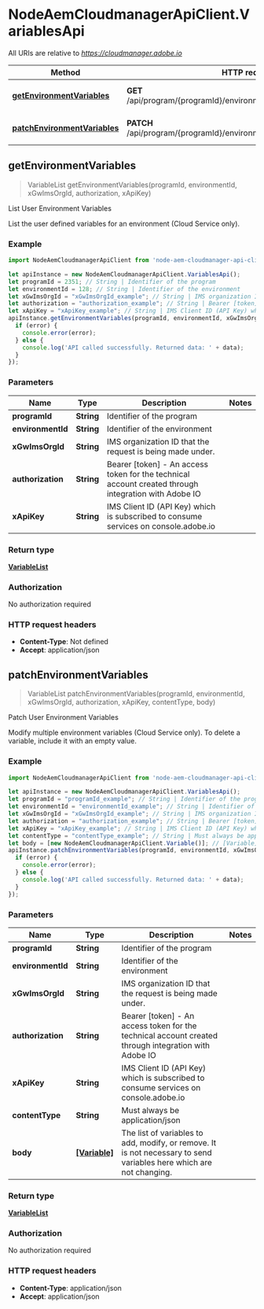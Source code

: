 # NodeAemCloudmanagerApiClient.VariablesApi

All URIs are relative to *https://cloudmanager.adobe.io*

Method | HTTP request | Description
------------- | ------------- | -------------
[**getEnvironmentVariables**](VariablesApi.md#getEnvironmentVariables) | **GET** /api/program/{programId}/environment/{environmentId}/variables | List User Environment Variables
[**patchEnvironmentVariables**](VariablesApi.md#patchEnvironmentVariables) | **PATCH** /api/program/{programId}/environment/{environmentId}/variables | Patch User Environment Variables



## getEnvironmentVariables

> VariableList getEnvironmentVariables(programId, environmentId, xGwImsOrgId, authorization, xApiKey)

List User Environment Variables

List the user defined variables for an environment (Cloud Service only).

### Example

```javascript
import NodeAemCloudmanagerApiClient from 'node-aem-cloudmanager-api-client';

let apiInstance = new NodeAemCloudmanagerApiClient.VariablesApi();
let programId = 2351; // String | Identifier of the program
let environmentId = 128; // String | Identifier of the environment
let xGwImsOrgId = "xGwImsOrgId_example"; // String | IMS organization ID that the request is being made under.
let authorization = "authorization_example"; // String | Bearer [token] - An access token for the technical account created through integration with Adobe IO
let xApiKey = "xApiKey_example"; // String | IMS Client ID (API Key) which is subscribed to consume services on console.adobe.io
apiInstance.getEnvironmentVariables(programId, environmentId, xGwImsOrgId, authorization, xApiKey, (error, data, response) => {
  if (error) {
    console.error(error);
  } else {
    console.log('API called successfully. Returned data: ' + data);
  }
});
```

### Parameters


Name | Type | Description  | Notes
------------- | ------------- | ------------- | -------------
 **programId** | **String**| Identifier of the program | 
 **environmentId** | **String**| Identifier of the environment | 
 **xGwImsOrgId** | **String**| IMS organization ID that the request is being made under. | 
 **authorization** | **String**| Bearer [token] - An access token for the technical account created through integration with Adobe IO | 
 **xApiKey** | **String**| IMS Client ID (API Key) which is subscribed to consume services on console.adobe.io | 

### Return type

[**VariableList**](VariableList.md)

### Authorization

No authorization required

### HTTP request headers

- **Content-Type**: Not defined
- **Accept**: application/json


## patchEnvironmentVariables

> VariableList patchEnvironmentVariables(programId, environmentId, xGwImsOrgId, authorization, xApiKey, contentType, body)

Patch User Environment Variables

Modify multiple environment variables (Cloud Service only). To delete a variable, include it with an empty value.

### Example

```javascript
import NodeAemCloudmanagerApiClient from 'node-aem-cloudmanager-api-client';

let apiInstance = new NodeAemCloudmanagerApiClient.VariablesApi();
let programId = "programId_example"; // String | Identifier of the program
let environmentId = "environmentId_example"; // String | Identifier of the environment
let xGwImsOrgId = "xGwImsOrgId_example"; // String | IMS organization ID that the request is being made under.
let authorization = "authorization_example"; // String | Bearer [token] - An access token for the technical account created through integration with Adobe IO
let xApiKey = "xApiKey_example"; // String | IMS Client ID (API Key) which is subscribed to consume services on console.adobe.io
let contentType = "contentType_example"; // String | Must always be application/json
let body = [new NodeAemCloudmanagerApiClient.Variable()]; // [Variable] | The list of variables to add, modify, or remove. It is not necessary to send variables here which are not changing.
apiInstance.patchEnvironmentVariables(programId, environmentId, xGwImsOrgId, authorization, xApiKey, contentType, body, (error, data, response) => {
  if (error) {
    console.error(error);
  } else {
    console.log('API called successfully. Returned data: ' + data);
  }
});
```

### Parameters


Name | Type | Description  | Notes
------------- | ------------- | ------------- | -------------
 **programId** | **String**| Identifier of the program | 
 **environmentId** | **String**| Identifier of the environment | 
 **xGwImsOrgId** | **String**| IMS organization ID that the request is being made under. | 
 **authorization** | **String**| Bearer [token] - An access token for the technical account created through integration with Adobe IO | 
 **xApiKey** | **String**| IMS Client ID (API Key) which is subscribed to consume services on console.adobe.io | 
 **contentType** | **String**| Must always be application/json | 
 **body** | [**[Variable]**](Variable.md)| The list of variables to add, modify, or remove. It is not necessary to send variables here which are not changing. | 

### Return type

[**VariableList**](VariableList.md)

### Authorization

No authorization required

### HTTP request headers

- **Content-Type**: application/json
- **Accept**: application/json

